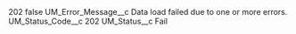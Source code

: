 <?xml version="1.0" encoding="UTF-8"?>
<CustomMetadata xmlns="http://soap.sforce.com/2006/04/metadata" xmlns:xsi="http://www.w3.org/2001/XMLSchema-instance" xmlns:xsd="http://www.w3.org/2001/XMLSchema">
    <label>202</label>
    <protected>false</protected>
    <values>
        <field>UM_Error_Message__c</field>
        <value xsi:type="xsd:string">Data load failed due to one or more errors.</value>
    </values>
    <values>
        <field>UM_Status_Code__c</field>
        <value xsi:type="xsd:string">202</value>
    </values>
    <values>
        <field>UM_Status__c</field>
        <value xsi:type="xsd:string">Fail</value>
    </values>
</CustomMetadata>
